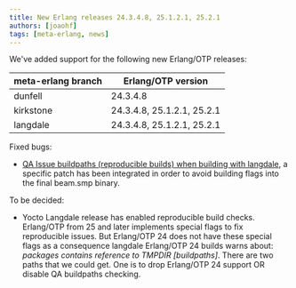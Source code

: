 ```yaml
---
title: New Erlang releases 24.3.4.8, 25.1.2.1, 25.2.1
authors: [joaohf]
tags: [meta-erlang, news]
---
```


We've added support for the following new Erlang/OTP releases:

| meta-erlang branch | Erlang/OTP version         |
| ------------------ | -------------------------- |
| dunfell            | 24.3.4.8                   |
| kirkstone          | 24.3.4.8, 25.1.2.1, 25.2.1 |
| langdale           | 24.3.4.8, 25.1.2.1, 25.2.1 |

Fixed bugs:

- [QA Issue buildpaths (reproducible builds) when building with langdale](https://github.com/meta-erlang/meta-erlang/issues/205),
  a specific patch has been integrated in order to avoid building flags into the
  final beam.smp binary.

To be decided:

- Yocto Langdale release has enabled reproducible build checks. Erlang/OTP from
  25 and later implements special flags to fix reproducible issues. But
  Erlang/OTP 24 does not have these special flags as a consequence langdale
  Erlang/OTP 24 builds warns about: _packages contains reference to TMPDIR
  [buildpaths]_. There are two paths that we could get. One is to drop
  Erlang/OTP 24 support OR disable QA buildpaths checking.
